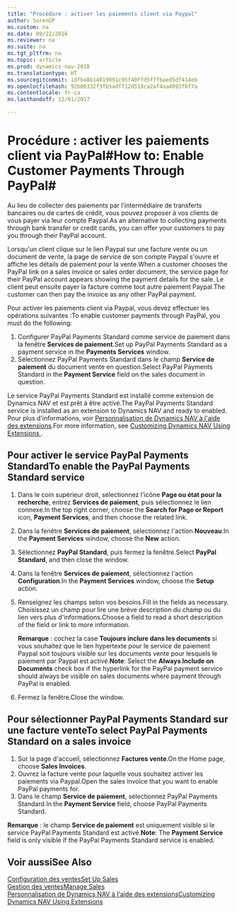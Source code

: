 ```yaml
---
title: "Procédure : activer les paiements client via Paypal"
author: SorenGP
ms.custom: na
ms.date: 09/22/2016
ms.reviewer: na
ms.suite: na
ms.tgt_pltfrm: na
ms.topic: article
ms.prod: dynamics-nav-2018
ms.translationtype: HT
ms.sourcegitcommit: 1dfba8b14019991c95f40ffd5f7fbaed5df414eb
ms.openlocfilehash: 92b00332f3fb5adff12d518ca2af4aa4093fbf7a
ms.contentlocale: fr-ca
ms.lasthandoff: 12/01/2017

---
```


# <a name="how-to-enable-customer-payments-through-paypal"></a><span data-ttu-id="06dfd-102">Procédure : activer les paiements client via PayPal#</span><span class="sxs-lookup"><span data-stu-id="06dfd-102">How to: Enable Customer Payments Through PayPal#</span></span>
<span data-ttu-id="06dfd-103">Au lieu de collecter des paiements par l'intermédiaire de transferts bancaires ou de cartes de crédit, vous pouvez proposer à vos clients de vous payer via leur compte Paypal.</span><span class="sxs-lookup"><span data-stu-id="06dfd-103">As an alternative to collecting payments through bank transfer or credit cards, you can offer your customers to pay you through their PayPal account.</span></span>

<span data-ttu-id="06dfd-104">Lorsqu'un client clique sur le lien Paypal sur une facture vente ou un document de vente, la page de service de son compte Paypal s'ouvre et affiche les détails de paiement pour la vente.</span><span class="sxs-lookup"><span data-stu-id="06dfd-104">When a customer chooses the PayPal link on a sales invoice or sales order document, the service page for their PayPal account appears showing the payment details for the sale.</span></span> <span data-ttu-id="06dfd-105">Le client peut ensuite payer la facture comme tout autre paiement Paypal.</span><span class="sxs-lookup"><span data-stu-id="06dfd-105">The customer can then pay the invoice as any other PayPal payment.</span></span>

<span data-ttu-id="06dfd-106">Pour activer les paiements client via Paypal, vous devez effectuer les opérations suivantes :</span><span class="sxs-lookup"><span data-stu-id="06dfd-106">To enable customer payments through PayPal, you must do the following:</span></span>

1. <span data-ttu-id="06dfd-107">Configurer PayPal Payments Standard comme service de paiement dans la fenêtre **Services de paiement**.</span><span class="sxs-lookup"><span data-stu-id="06dfd-107">Set up PayPal Payments Standard as a payment service in the **Payments Services** window.</span></span>
2. <span data-ttu-id="06dfd-108">Sélectionnez PayPal Payments Standard dans le champ **Service de paiement** du document vente en question.</span><span class="sxs-lookup"><span data-stu-id="06dfd-108">Select PayPal Payments Standard in the **Payment Service** field on the sales document in question.</span></span>

<span data-ttu-id="06dfd-109">Le service PayPal Payments Standard est installé comme extension de Dynamics NAV et est prêt à être activé.</span><span class="sxs-lookup"><span data-stu-id="06dfd-109">The PayPal Payments Standard service is installed as an extension to Dynamics NAV and ready to enabled.</span></span> <span data-ttu-id="06dfd-110">Pour plus d'informations, voir [Personnalisation de Dynamics NAV à l'aide des extensions](ui-extensions.md).</span><span class="sxs-lookup"><span data-stu-id="06dfd-110">For more information, see [Customizing Dynamics NAV Using Extensions ](ui-extensions.md).</span></span>

## <a name="to-enable-the-paypal-payments-standard-service"></a><span data-ttu-id="06dfd-111">Pour activer le service PayPal Payments Standard</span><span class="sxs-lookup"><span data-stu-id="06dfd-111">To enable the PayPal Payments Standard service</span></span>
1. <span data-ttu-id="06dfd-112">Dans le coin supérieur droit, sélectionnez l'icône **Page ou état pour la recherche**, entrez **Services de paiement**, puis sélectionnez le lien connexe.</span><span class="sxs-lookup"><span data-stu-id="06dfd-112">In the top right corner, choose the **Search for Page or Report** icon, **Payment Services**, and then choose the related link.</span></span>  
2. <span data-ttu-id="06dfd-113">Dans la fenêtre **Services de paiement**, sélectionnez l'action **Nouveau**.</span><span class="sxs-lookup"><span data-stu-id="06dfd-113">In the **Payment Services** window, choose the **New** action.</span></span>
3. <span data-ttu-id="06dfd-114">Sélectionnez **PayPal Standard**, puis fermez la fenêtre.</span><span class="sxs-lookup"><span data-stu-id="06dfd-114">Select **PayPal Standard**, and then close the window.</span></span>
4. <span data-ttu-id="06dfd-115">Dans la fenêtre **Services de paiement**, sélectionnez l'action **Configuration**.</span><span class="sxs-lookup"><span data-stu-id="06dfd-115">In the **Payment Services** window, choose the **Setup** action.</span></span>
5. <span data-ttu-id="06dfd-116">Renseignez les champs selon vos besoins.</span><span class="sxs-lookup"><span data-stu-id="06dfd-116">Fill in the fields as necessary.</span></span> <span data-ttu-id="06dfd-117">Choisissez un champ pour lire une brève description du champ ou du lien vers plus d'informations.</span><span class="sxs-lookup"><span data-stu-id="06dfd-117">Choose a field to read a short description of the field or link to more information.</span></span>

    <span data-ttu-id="06dfd-118">**Remarque** : cochez la case **Toujours inclure dans les documents** si vous souhaitez que le lien hypertexte pour le service de paiement Paypal soit toujours visible sur les documents vente pour lesquels le paiement par Paypal est activé.</span><span class="sxs-lookup"><span data-stu-id="06dfd-118">**Note**: Select the **Always Include on Documents** check box if the hyperlink for the PayPal payment service should always be visible on sales documents where payment through PayPal is enabled.</span></span>

6. <span data-ttu-id="06dfd-119">Fermez la fenêtre.</span><span class="sxs-lookup"><span data-stu-id="06dfd-119">Close the window.</span></span>

## <a name="to-select-paypal-payments-standard-on-a-sales-invoice"></a><span data-ttu-id="06dfd-120">Pour sélectionner PayPal Payments Standard sur une facture vente</span><span class="sxs-lookup"><span data-stu-id="06dfd-120">To select PayPal Payments Standard on a sales invoice</span></span>
1. <span data-ttu-id="06dfd-121">Sur la page d'accueil, sélectionnez **Factures vente**.</span><span class="sxs-lookup"><span data-stu-id="06dfd-121">On the Home page, choose **Sales Invoices**.</span></span>
2. <span data-ttu-id="06dfd-122">Ouvrez la facture vente pour laquelle vous souhaitez activer les paiements via Paypal.</span><span class="sxs-lookup"><span data-stu-id="06dfd-122">Open the sales invoice that you want to enable PayPal payments for.</span></span>
3. <span data-ttu-id="06dfd-123">Dans le champ **Service de paiement**, sélectionnez PayPal Payments Standard.</span><span class="sxs-lookup"><span data-stu-id="06dfd-123">In the **Payment Service** field, choose PayPal Payments Standard.</span></span>

<span data-ttu-id="06dfd-124">**Remarque** : le champ **Service de paiement** est uniquement visible si le service PayPal Payments Standard est activé.</span><span class="sxs-lookup"><span data-stu-id="06dfd-124">**Note**: The **Payment Service** field is only visible if the PayPal Payments Standard service is enabled.</span></span>   

## <a name="see-also"></a><span data-ttu-id="06dfd-125">Voir aussi</span><span class="sxs-lookup"><span data-stu-id="06dfd-125">See Also</span></span>  
[<span data-ttu-id="06dfd-126">Configuration des ventes</span><span class="sxs-lookup"><span data-stu-id="06dfd-126">Set Up Sales</span></span>](sales-setup-sales.md)  
[<span data-ttu-id="06dfd-127">Gestion des ventes</span><span class="sxs-lookup"><span data-stu-id="06dfd-127">Manage Sales</span></span>](sales-manage-sales.md)  
[<span data-ttu-id="06dfd-128">Personnalisation de Dynamics NAV à l'aide des extensions</span><span class="sxs-lookup"><span data-stu-id="06dfd-128">Customizing Dynamics NAV Using Extensions</span></span>](ui-extensions.md)

